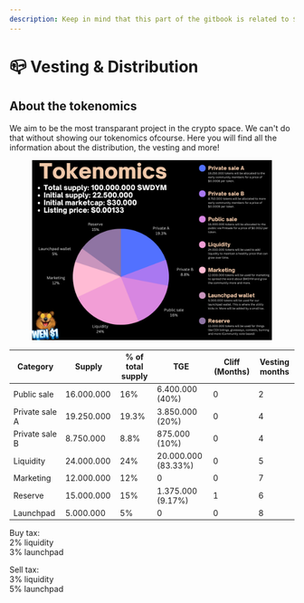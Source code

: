 ```yaml
---
description: Keep in mind that this part of the gitbook is related to $WDYM!
---
```


# 📪 Vesting & Distribution

## About the tokenomics

We aim to be the most transparant project in the crypto space. We can't do that without showing our tokenomics ofcourse. Here you will find all the information about the distribution, the vesting and more!

<figure><img src="../../.gitbook/assets/Tokenomics png.png" alt=""><figcaption></figcaption></figure>

<table data-full-width="true"><thead><tr><th width="167">Category</th><th width="139">Supply</th><th width="163">% of total supply</th><th width="199">TGE</th><th width="139">Cliff (Months)</th><th width="157">Vesting months</th></tr></thead><tbody><tr><td>Public sale</td><td>16.000.000</td><td>16%</td><td>6.400.000 (40%)</td><td>0</td><td>2</td></tr><tr><td>Private sale A</td><td>19.250.000</td><td>19.3%</td><td>3.850.000 (20%)</td><td>0</td><td>4</td></tr><tr><td>Private sale B</td><td>8.750.000</td><td>8.8%</td><td>875.000 (10%)</td><td>0</td><td>4</td></tr><tr><td>Liquidity</td><td>24.000.000</td><td>24%</td><td>20.000.000 (83.33%)</td><td>0</td><td>5</td></tr><tr><td>Marketing</td><td>12.000.000</td><td>12%</td><td>0</td><td>0</td><td>7</td></tr><tr><td>Reserve</td><td>15.000.000</td><td>15%</td><td>1.375.000 (9.17%)</td><td>1</td><td>6</td></tr><tr><td>Launchpad</td><td>5.000.000</td><td>5%</td><td>0</td><td>0</td><td>8</td></tr></tbody></table>

Buy tax:\
2% liquidity\
3% launchpad

Sell tax:\
3% liquidity\
5% launchpad
